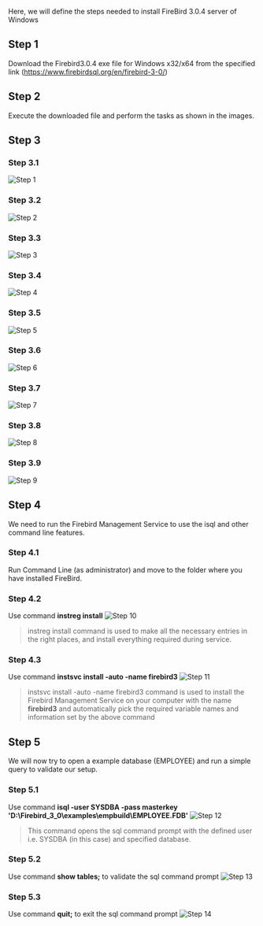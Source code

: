 Here, we will define the steps needed to install FireBird 3.0.4 server of Windows 

## Step 1
Download the Firebird3.0.4 exe file for Windows x32/x64 from the specified link (https://www.firebirdsql.org/en/firebird-3-0/)

## Step 2
Execute the downloaded file and perform the tasks as shown in the images.

## Step 3
### Step 3.1
![Step 1](https://github.com/krishna1401/FireBird3.0.4/blob/master/Installation/Step%201.png)
### Step 3.2
![Step 2](https://github.com/krishna1401/FireBird3.0.4/blob/master/Installation/Step%202.png)
### Step 3.3
![Step 3](https://github.com/krishna1401/FireBird3.0.4/blob/master/Installation/Step%203.png)
### Step 3.4
![Step 4](https://github.com/krishna1401/FireBird3.0.4/blob/master/Installation/Step%204.png)
### Step 3.5
![Step 5](https://github.com/krishna1401/FireBird3.0.4/blob/master/Installation/Step%205.png)
### Step 3.6
![Step 6](https://github.com/krishna1401/FireBird3.0.4/blob/master/Installation/Step%206.png)
### Step 3.7
![Step 7](https://github.com/krishna1401/FireBird3.0.4/blob/master/Installation/Step%207.png)
### Step 3.8
![Step 8](https://github.com/krishna1401/FireBird3.0.4/blob/master/Installation/Step%208.png)
### Step 3.9
![Step 9](https://github.com/krishna1401/FireBird3.0.4/blob/master/Installation/Step%209.png)

## Step 4
We need to run the Firebird Management Service to use the isql and other command line features.
### Step 4.1
Run Command Line (as administrator) and move to the folder where you have installed FireBird.
### Step 4.2
Use command **instreg install**
![Step 10]()
> instreg install command is used to make all the necessary entries in the right places, and install everything required during service.
### Step 4.3
Use command **instsvc install -auto -name firebird3**
![Step 11]()
> instsvc install -auto -name firebird3 command is used to install the Firebird Management Service on your computer with the name **firebird3** and automatically pick the required variable names and information set by the above command

## Step 5
We will now try to open a example database (EMPLOYEE) and run a simple query to validate our setup.
### Step 5.1 
Use command **isql -user SYSDBA -pass masterkey 'D:\Firebird_3_0\examples\empbuild\EMPLOYEE.FDB'**
![Step 12]()
> This command opens the sql command prompt with the defined user i.e. SYSDBA (in this case) and specified database.
### Step 5.2
Use command **show tables;** to validate the sql command prompt
![Step 13]()
### Step 5.3
Use command **quit;** to exit the sql command prompt
![Step 14]()